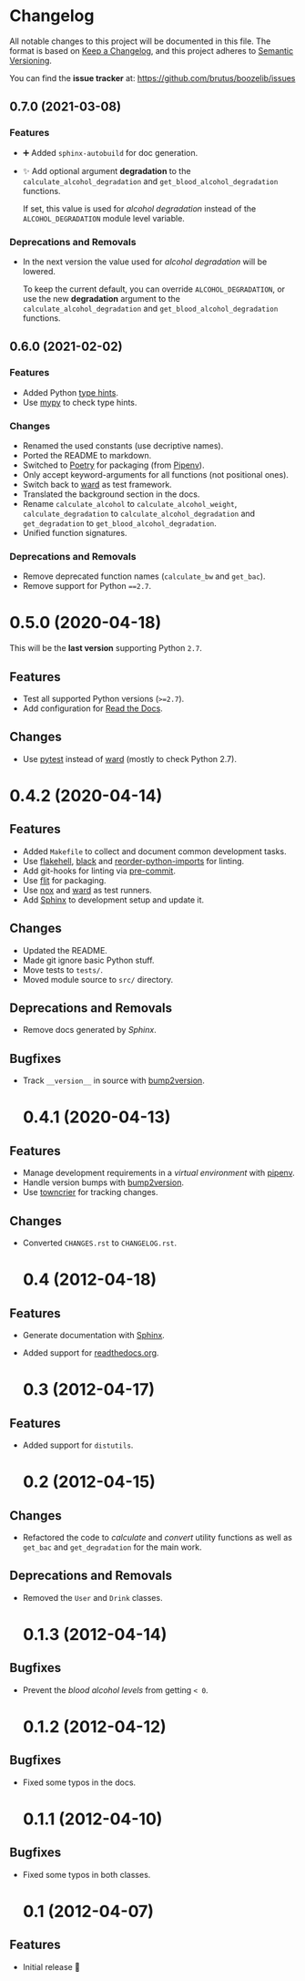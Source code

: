# Changelog

All notable changes to this project will be documented in this file. The format
is based on [Keep a Changelog][], and this project adheres to
[Semantic Versioning][].

You can find the **issue tracker** at:
<https://github.com/brutus/boozelib/issues>

[keep a changelog]: https://keepachangelog.com/
[semantic versioning]: https://semver.org/

<!-- TOWNCRIER -->

## 0.7.0 (2021-03-08)

### Features

- ➕ Added `sphinx-autobuild` for doc generation.
- ✨ Add optional argument **degradation** to the
  `calculate_alcohol_degradation` and `get_blood_alcohol_degradation`
  functions.

  If set, this value is used for _alcohol degradation_ instead of the
  `ALCOHOL_DEGRADATION` module level variable.

### Deprecations and Removals

- In the next version the value used for _alcohol degradation_ will be lowered.

  To keep the current default, you can override `ALCOHOL_DEGRADATION`, or use
  the new **degradation** argument to the `calculate_alcohol_degradation` and
  `get_blood_alcohol_degradation` functions.


## 0.6.0 (2021-02-02)

### Features

- Added Python [type hints](https://docs.python.org/3/library/typing.html).
- Use [mypy](https://mypy.readthedocs.io/) to check type hints.

### Changes

- Renamed the used constants (use decriptive names).
- Ported the README to markdown.
- Switched to [Poetry](https://python-poetry.org/) for packaging (from
  [Pipenv](https://github.com/pypa/pipenv)).
- Only accept keyword-arguments for all functions (not positional ones).
- Switch back to [ward](https://wardpy.com/) as test framework.
- Translated the background section in the docs.
- Rename `calculate_alcohol` to `calculate_alcohol_weight`,
  `calculate_degradation` to `calculate_alcohol_degradation` and
  `get_degradation` to `get_blood_alcohol_degradation`.
- Unified function signatures.

### Deprecations and Removals

- Remove deprecated function names (`calculate_bw` and `get_bac`).
- Remove support for Python `==2.7`.


# 0.5.0 (2020-04-18)

This will be the **last version** supporting Python `2.7`.

## Features

-   Test all supported Python versions (`>=2.7`).
-   Add configuration for [Read the Docs](https://readthedocs.org/).

## Changes

-   Use [pytest](https://docs.pytest.org/) instead of [ward](https://wardpy.com/)
    (mostly to check Python 2.7).

# 0.4.2 (2020-04-14)

## Features

-   Added `Makefile` to collect and document common development tasks.
-   Use [flakehell](https://github.com/life4/flakehell),
    [black](https://github.com/psf/black) and
    [reorder-python-imports](https://github.com/asottile/reorder_python_imports)
    for linting.
-   Add git-hooks for linting via [pre-commit](https://pre-commit.com/).
-   Use [flit](https://flit.readthedocs.io/) for packaging.
-   Use [nox](https://nox.thea.codes/) and [ward](https://wardpy.com/) as test
    runners.
-   Add [Sphinx](https://www.sphinx-doc.org/) to development setup and update it.

## Changes

-   Updated the README.
-   Made git ignore basic Python stuff.
-   Move tests to `tests/`.
-   Moved module source to `src/` directory.

## Deprecations and Removals

-   Remove docs generated by _Sphinx_.

## Bugfixes

-   Track `__version__` in source with
    [bump2version](https://github.com/c4urself/bump2version).

    # 0.4.1 (2020-04-13)

## Features

-   Manage development requirements in a _virtual environment_ with
    [pipenv](https://github.com/pypa/pipen).
-   Handle version bumps with
    [bump2version](https://github.com/c4urself/bump2version).
-   Use [towncrier](https://github.com/twisted/towncrier) for tracking changes.

## Changes

-   Converted `CHANGES.rst` to `CHANGELOG.rst`.

    # 0.4 (2012-04-18)

## Features

-   Generate documentation with [Sphinx](https://www.sphinx-doc.org/).
-   Added support for [readthedocs.org](https://readthedocs.org).

    # 0.3 (2012-04-17)

## Features

-   Added support for `distutils`.

    # 0.2 (2012-04-15)

## Changes

-   Refactored the code to _calculate_ and _convert_ utility functions as well as
    `get_bac` and `get_degradation` for the main work.

## Deprecations and Removals

-   Removed the `User` and `Drink` classes.

    # 0.1.3 (2012-04-14)

## Bugfixes

-   Prevent the _blood alcohol levels_ from getting `< 0`.

    # 0.1.2 (2012-04-12)

## Bugfixes

-   Fixed some typos in the docs.

    # 0.1.1 (2012-04-10)

## Bugfixes

-   Fixed some typos in both classes.

    # 0.1 (2012-04-07)

## Features

-   Initial release 🎉

